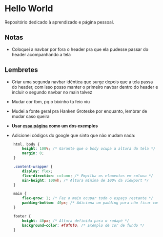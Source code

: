 # Hello World

Repositório dedicado à aprendizado e página pessoal.

## Notas

- Coloquei a navbar por fora o header pra que ela pudesse passar do header acompanhando a tela

## Lembretes

- Criar uma segunda navbar idêntica que surge depois que a tela passa do header, com isso posso manter o primeiro navbar dentro do header e incluir o segundo navbar no main talvez
- Mudar cor tbm, pq o bixinho ta feio viu
- Mudei a fonte geral pra Hanken Groteske por enquanto, lembrar de mudar caso queira
- **Usar [essa página](https://www.tabloid0120.com) como um dos exemplos**

- Adicionei códigos do google que sinto que não mudam nada:
```CSS
    html, body {
        height: 100%; /* Garante que o body ocupa a altura da tela */
        margin: 0;
    }

    .content-wrapper {
        display: flex;
        flex-direction: column; /* Empilha os elementos em coluna */
        min-height: 100vh; /* Altura mínima de 100% da viewport */
    }

    main {
        flex-grow: 1; /* Faz o main ocupar todo o espaço restante */
        padding-bottom: 40px; /* Adiciona um padding para não ficar em cima do footer */
    }

    footer {
        height: 40px; /* Altura definida para o rodapé */
        background-color: #f0f0f0; /* Exemplo de cor de fundo */
    }
